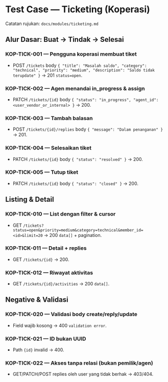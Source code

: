 # Test Case — Ticketing (Koperasi)

Catatan rujukan: `docs/modules/ticketing.md`

## Alur Dasar: Buat → Tindak → Selesai

### KOP-TICK-001 — Pengguna koperasi membuat tiket
- POST `/tickets` body `{ "title": "Masalah saldo", "category": "technical", "priority": "medium", "description": "Saldo tidak terupdate" }` → 201 `status=open`.

### KOP-TICK-002 — Agen menandai in_progress & assign
- PATCH `/tickets/{id}` body `{ "status": "in_progress", "agent_id": <user_vendor_or_internal> }` → 200.

### KOP-TICK-003 — Tambah balasan
- POST `/tickets/{id}/replies` body `{ "message": "Dalam penanganan" }` → 201.

### KOP-TICK-004 — Selesaikan tiket
- PATCH `/tickets/{id}` body `{ "status": "resolved" }` → 200.

### KOP-TICK-005 — Tutup tiket
- PATCH `/tickets/{id}` body `{ "status": "closed" }` → 200.

## Listing & Detail

### KOP-TICK-010 — List dengan filter & cursor
- GET `/tickets?status=open&priority=medium&category=technical&member_id=<id>&limit=20` → 200 `data[]` + pagination.

### KOP-TICK-011 — Detail + replies
- GET `/tickets/{id}` → 200.

### KOP-TICK-012 — Riwayat aktivitas
- GET `/tickets/{id}/activities` → 200 `data[]`.

## Negative & Validasi

### KOP-TICK-020 — Validasi body create/reply/update
- Field wajib kosong → 400 `validation error`.

### KOP-TICK-021 — ID bukan UUID
- Path `{id}` invalid → 400.

### KOP-TICK-022 — Akses tanpa relasi (bukan pemilik/agen)
- GET/PATCH/POST replies oleh user yang tidak berhak → 403/404.
